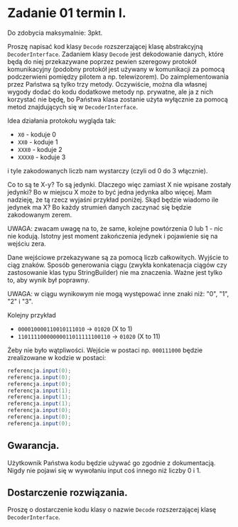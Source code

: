 # Zadanie 01 termin I.
Do zdobycia maksymalnie: 3pkt.

Proszę napisać kod klasy `Decode` rozszerzającej klasę abstrakcyjną `DecoderInterface`. Zadaniem klasy `Decode` jest dekodowanie danych, które będą do niej przekazywane poprzez pewien 
szeregowy protokół komunikacyjny (podobny protokół jest używany w komunikacji za pomocą podczerwieni pomiędzy pilotem a np. telewizorem). Do zaimplementowania przez Państwa są 
tylko trzy metody. Oczywiście, można dla własnej wygody dodać do kodu dodatkowe metody np. prywatne, ale ja z nich korzystać nie będę, bo Państwa klasa zostanie użyta wyłącznie 
za pomocą metod znajdujących się w `DecoderInterface`.

Idea działania protokołu wygląda tak:

- `X0` - koduje 0
- `XX0` - koduje 1
- `XXX0` - koduje 2
- `XXXX0` - koduje 3

i tyle zakodowanych liczb nam wystarczy (czyli od 0 do 3 włącznie).

Co to są te X-y? To są jedynki.
Dlaczego więc zamiast X nie wpisane zostały jedynki? Bo w miejscu X może to być jedna jedynka albo więcej. Mam nadzieję, że tą rzecz wyjaśni przykład poniżej.
Skąd będzie wiadomo ile jedynek ma X? Bo każdy strumień danych zaczynać się będzie zakodowanym zerem.

UWAGA: zwacam uwagę na to, że same, kolejne powtórzenia 0 lub 1 - nic nie kodują. Istotny jest moment zakończenia jedynek i pojawienie się na wejściu zera.

Dane wejściowe przekazywane są za pomocą liczb całkowitych. Wyjście to ciąg znaków. Sposób generowania ciągu (zwykła konkatenacja ciągów czy zastosowanie klas typu StringBuilder) 
nie ma znaczenia. Ważne jest tylko to, aby wynik był poprawny.

UWAGA: w ciągu wynikowym nie mogą występować inne znaki niż: "0", "1", "2" i "3".

Kolejny przykład

- `000010000110010111010` -> `01020` (X to 1)
- `11011110000000011011111100110` -> `01020` (X to 11)

Żeby nie było wątpliwości. Wejście w postaci np. `000111000` będzie zrealizowane w kodzie w postaci:

```java
referencja.input(0);
referencja.input(0);
referencja.input(0);
referencja.input(1);
referencja.input(1);
referencja.input(1);
referencja.input(0);
referencja.input(0);
referencja.input(0);
```

## Gwarancja.

Użytkownik Państwa kodu będzie używać go zgodnie z dokumentacją. Nigdy nie pojawi się w wywołaniu input coś innego niż liczby 0 i 1.

## Dostarczenie rozwiązania.

Proszę o dostarczenie kodu klasy o nazwie `Decode` rozszerzającej klasę `DecoderInterface`. 